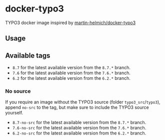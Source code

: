 # docker-typo3
TYPO3 docker image inspired by [martin-helmich/docker-typo3](https://github.com/martin-helmich/docker-typo3)

## Usage

## Available tags
- `8.7` for the latest available version from the `8.7.*` branch.
- `7.6` for the latest available version from the `7.6.*` branch.
- `6.2` for the latest available version from the `6.2.*` branch.

### No source
If you require an image without the TYPO3 source (folder
`typo3_src`/`typo3`), append `no-src` to the tag, but make sure to
include the TYPO3 source yourself.

- `8.7-no-src` for the latest available version from the `8.7.*` branch.
- `7.6-no-src` for the latest available version from the `7.6.*` branch.
- `6.2-no-src` for the latest available version from the `6.2.*` branch.